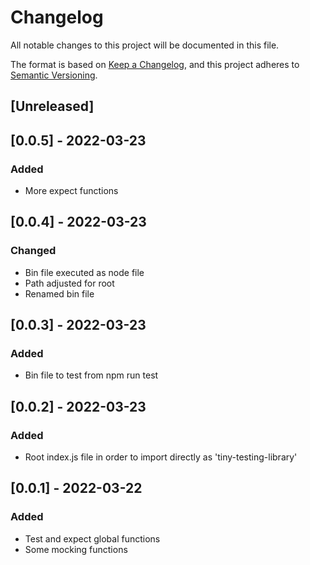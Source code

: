 # Changelog

All notable changes to this project will be documented in this file.

The format is based on [Keep a Changelog](https://keepachangelog.com/en/1.0.0/),
and this project adheres to [Semantic Versioning](https://semver.org/spec/v2.0.0.html).

## [Unreleased]

## [0.0.5] - 2022-03-23

### Added

- More expect functions

## [0.0.4] - 2022-03-23

### Changed

- Bin file executed as node file
- Path adjusted for root
- Renamed bin file

## [0.0.3] - 2022-03-23

### Added

- Bin file to test from npm run test

## [0.0.2] - 2022-03-23

### Added

- Root index.js file in order to import directly as 'tiny-testing-library'

## [0.0.1] - 2022-03-22

### Added

- Test and expect global functions
- Some mocking functions
